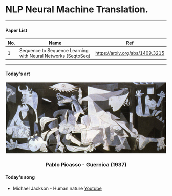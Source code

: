 # NLP Neural Machine Translation.
- - -

#### Paper List

|No.|Name|Ref|
|---|---|---|
|1|Sequence to Sequence Learning with Neural Networks (SeqtoSeq)|https://arxiv.org/abs/1409.3215|

- - -

#### Today's art
<div align="center">
    <img src="https://github.com/LeejwUniverse/NLP_NMT_Pytorch/blob/master/arts/Guernica(1937)_picasso.jpg" width="500">
</div>

<h3 align="center"> Pablo Picasso - Guernica (1937) </h3>


#### Today's song
* Michael Jackson - Human nature
[Youtube](https://www.youtube.com/watch?v=ElN_4vUvTPs)
